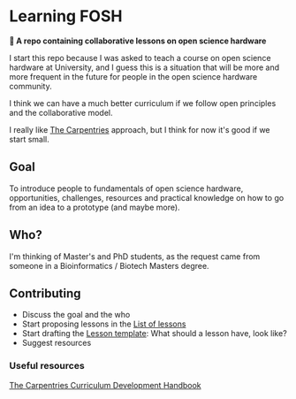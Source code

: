 # Learning FOSH

**:wrench: A repo containing collaborative lessons on open science hardware**

I start this repo because I was asked to teach a course on open science hardware at University, and I guess this is a situation that will be more and more frequent in the future for people in the open science hardware community.

I think we can have a much better curriculum if we follow open principles and the collaborative model.

I really like [The Carpentries](https://github.com/carpentries/) approach, but I think for now it's good if we start small.

## Goal
To introduce people to fundamentals of open science hardware, opportunities, challenges, resources and practical knowledge on how to go from an idea to a prototype (and maybe more).

## Who?
I'm thinking of Master's and PhD students, as the request came from someone in a Bioinformatics / Biotech Masters degree.

## Contributing
- Discuss the goal and the who
- Start proposing lessons in the [List of lessons](/lessons.md)
- Start drafting the [Lesson template](/leson_template.md): What should a lesson have, look like?
- Suggest resources

### Useful resources

[The Carpentries Curriculum Development Handbook](https://carpentries.github.io/curriculum-development/)
